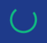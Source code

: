 # Continuous-Cannon
<!DOCTYPE html>
<html lang="en">
<head>
  <meta charset="UTF-8">
  <meta name="viewport" content="width=device-width, initial-scale=1.0">
  <meta name="description" content="Continuous Cannon Consulting delivers expert solutions to help businesses, professionals, and homes create substantial savings with no upfront cost. Request a free consultation today!">
  <meta name="keywords" content="savings, consulting, no upfront cost, efficiency, business, home, Continuous Cannon Consulting">
  <meta name="author" content="Braeden Cannon">
  <title>Continuous Cannon Consulting - No Costs, Just Savings</title>
  <link href="https://fonts.googleapis.com/css2?family=Lora:wght@700&family=Open+Sans:wght@400;600;700&display=swap" rel="stylesheet">
  <link href="https://unpkg.com/aos@2.3.1/dist/aos.css" rel="stylesheet">
  <script src="https://cdn.tailwindcss.com"></script>
  <style>
    body {
      font-family: 'Open Sans', sans-serif;
      background: linear-gradient(135deg, #F3F4F6 0%, #E5E7EB 100%);
      color: #1F2937;
      margin: 0;
      overflow-x: hidden;
    }
    h1, h2, h3 {
      font-family: 'Lora', serif;
      color: #1E3A8A;
    }
    /* Preloader (placeholder without logo) */
    #preloader {
      position: fixed;
      top: 0;
      left: 0;
      width: 100%;
      height: 100%;
      background: #1E3A8A;
      display: flex;
      justify-content: center;
      align-items: center;
      z-index: 9999;
    }
    #preloader::after {
      content: '';
      width: 40px;
      height: 40px;
      border: 4px solid #10B981;
      border-top: 4px solid transparent;
      border-radius: 50%;
      animation: spin 2s linear infinite;
    }
    @keyframes spin {
      100% { transform: rotate(360deg); }
    }
    /* Hero Section with Parallax */
    .hero {
      background: linear-gradient(rgba(30, 58, 138, 0.85), rgba(30, 58, 138, 0.85)), url('data:image/svg+xml,%3Csvg xmlns="http://www.w3.org/2000/svg" width="100" height="100" viewBox="0 0 100 100"%3E%3Cg fill="%231E3A8A" fill-opacity="0.1"%3E%3Ccircle cx="50" cy="50" r="35"/%3E%3C/g%3E%3C/svg%3E');
      background-attachment: fixed;
      background-size: cover;
      background-position: center;
      color: white;
      padding: 8rem 0;
      position: relative;
    }
    .hero::after {
      content: '';
      position: absolute;
      top: 0;
      left: 0;
      width: 100%;
      height: 100%;
      background: linear-gradient(45deg, rgba(212, 175, 55, 0.1), transparent);
    }
    .hero h2 {
      background: linear-gradient(45deg, #D4AF37, #F4D03F);
      -webkit-background-clip: text;
      background-clip: text;
      color: transparent;
      text-shadow: 2px 2px 4px rgba(0, 0, 0, 0.3);
      font-size: 4.5rem;
      font-weight: 700;
    }
    .hero p {
      text-shadow: 1px 1px 3px rgba(0, 0, 0, 0.2);
    }
    /* Glassmorphism for Cards */
    .card {
      background: rgba(255, 255, 255, 0.1);
      backdrop-filter: blur(10px);
      border: 1px solid rgba(255, 255, 255, 0.2);
      border-radius: 1rem;
      transition: transform 0.3s ease, box-shadow 0.3s ease;
    }
    .card:hover {
      transform: scale(1.05);
      box-shadow: 0 15px 25px rgba(0, 0, 0, 0.2);
    }
    /* Button with Pulse and Glow */
    .btn {
      background: linear-gradient(45deg, #10B981, #34D399);
      color: white;
      padding: 0.75rem 1.5rem;
      border-radius: 0.5rem;
      transition: all 0.3s ease;
      position: relative;
      animation: pulse 2s infinite;
    }
    .btn:hover {
      background: linear-gradient(45deg, #D4AF37, #F4D03F);
      transform: translateY(-3px);
      box-shadow: 0 5px 15px rgba(212, 175, 55, 0.5);
    }
    @keyframes pulse {
      0% { box-shadow: 0 0 0 0 rgba(16, 185, 129, 0.7); }
      70% { box-shadow: 0 0 0 15px rgba(16, 185, 129, 0); }
      100% { box-shadow: 0 0 0 0 rgba(16, 185, 129, 0); }
    }
    /* Section Styling */
    .section {
      padding: 5rem 1.25rem;
      position: relative;
    }
    /* Parallax Background for Sections */
    .parallax-bg {
      background-attachment: fixed;
      background-size: cover;
      background-position: center;
    }
    /* Mobile Responsiveness */
    @media (max-width: 768px) {
      .nav-links {
        display: none;
      }
      .hero h2 {
        font-size: 2.5rem;
      }
      .section {
        padding: 3rem 1rem;
      }
    }
  </style>
</head>
<body>
  <!-- Preloader -->
  <div id="preloader"></div>

  <!-- Navbar -->
  <nav class="bg-blue-900 text-white shadow-md sticky top-0 z-50">
    <div class="container mx-auto px-6 py-3 flex justify-between items-center">
      <div class="flex items-center">
        <span class="text-2xl font-bold text-gold-600">Continuous Cannon Consulting</span>
      </div>
      <ul class="nav-links flex space-x-6 text-lg">
        <li><a href="#home" class="hover:text-green-400 transition-colors">Home</a></li>
        <li><a href="#services" class="hover:text-green-400 transition-colors">Services</a></li>
        <li><a href="#results" class="hover:text-green-400 transition-colors">Results</a></li>
        <li><a href="#savings" class="hover:text-green-400 transition-colors">Calculator</a></li>
        <li><a href="#contact" class="hover:text-green-400 transition-colors">Contact</a></li>
      </ul>
    </div>
  </nav>

  <!-- Hero Section -->
  <section id="home" class="hero text-center" data-aos="zoom-in">
    <div class="container mx-auto px-6 relative z-10">
      <h2 class="text-4xl md:text-5xl font-bold mb-6 leading-tight">No Costs, Just Savings</h2>
      <p class="text-xl mb-8 max-w-3xl mx-auto leading-relaxed">Struggling with inefficiencies? Our team helps businesses, professionals, and homes unlock substantial savings with no upfront cost. After a complimentary consultation, we craft a tailored plan, credited only from the savings we generate together.</p>
      <a href="#contact" class="btn px-8 py-4 rounded-lg font-semibold">Request a Free Consultation: (401) 451-1035</a>
    </div>
  </section>

  <!-- Services Section -->
  <section id="services" class="section bg-white">
    <div class="container mx-auto px-6 text-center">
      <h2 class="text-3xl md:text-4xl font-bold mb-8 text-gray-900" data-aos="fade-up">Our Expert Services</h2>
      <p class="text-lg mb-10 max-w-2xl mx-auto text-gray-600" data-aos="fade-up" data-aos-delay="100">We deliver customized solutions for any business, professional service, or home, leveraging proven strategies to drive efficiency and savings. Our compensation is tied solely to the results we achieve together.</p>
      <div class="grid grid-cols-1 md:grid-cols-3 gap-8">
        <div class="card p-6 rounded-lg" data-aos="flip-left" data-aos-delay="200">
          <h3 class="text-xl font-semibold mb-4 text-blue-900">Process Optimization</h3>
          <p class="text-gray-700">Streamline workflows, from business operations to home projects, to save time and money.</p>
        </div>
        <div class="card p-6 rounded-lg" data-aos="flip-left" data-aos-delay="300">
          <h3 class="text-xl font-semibold mb-4 text-blue-900">Expense Reduction</h3>
          <p class="text-gray-700">Cut costs with smarter tools or strategies, customized for your business or home.</p>
        </div>
        <div class="card p-6 rounded-lg" data-aos="flip-left" data-aos-delay="400">
          <h3 class="text-xl font-semibold mb-4 text-blue-900">Training & Tools</h3>
          <p class="text-gray-700">Equip your team or household with skills and systems to sustain savings.</p>
        </div>
      </div>
      <a href="#contact" class="btn px-6 py-3 mt-8 rounded-lg" data-aos="fade-up" data-aos-delay="500">Request a Free Quote</a>
    </div>
  </section>

  <!-- Results Section -->
  <section id="results" class="section bg-gray-100 parallax-bg" style="background-image: url('data:image/svg+xml,%3Csvg xmlns="http://www.w3.org/2000/svg" width="100" height="100" viewBox="0 0 100 100"%3E%3Cg fill="%231E3A8A" fill-opacity="0.05"%3E%3Ccircle cx="50" cy="50" r="35"/%3E%3C/g%3E%3C/svg%3E');">
    <div class="container mx-auto px-6 text-center">
      <h2 class="text-3xl md:text-4xl font-bold mb-8 text-gray-900" data-aos="fade-down">Savings We Can Create</h2>
      <p class="text-lg mb-10 max-w-2xl mx-auto text-gray-600" data-aos="fade-down" data-aos-delay="100">These examples show how we can generate savings for any business or home, with clear data you can trust, and I’m credited only from the results we achieve.</p>
      <div class="grid grid-cols-1 md:grid-cols-3 gap-8">
        <div class="card p-6 rounded-lg" data-aos="slide-up" data-aos-delay="200">
          <h3 class="text-xl font-semibold mb-4 text-blue-900">Streamlined Business Operations</h3>
          <p class="text-gray-700">A small business could save thousands monthly by optimizing workflows, tracked with time logs or expense reports. We create lasting savings; my compensation comes from the results.</p>
        </div>
        <div class="card p-6 rounded-lg" data-aos="slide-up" data-aos-delay="300">
          <h3 class="text-xl font-semibold mb-4 text-blue-900">Reduced Professional Expenses</h3>
          <p class="text-gray-700">A service provider could cut costs with smarter tools, measured with financial data. We generate ongoing savings; my compensation is from the results.</p>
        </div>
        <div class="card p-6 rounded-lg" data-aos="slide-up" data-aos-delay="400">
          <h3 class="text-xl font-semibold mb-4 text-blue-900">Home Efficiency Gains</h3>
          <p class="text-gray-700">A homeowner could save on utilities or projects with tailored strategies, tracked with bills or time logs. We create savings; my compensation is from the results.</p>
        </div>
      </div>
    </div>
  </section>

  <!-- Savings Calculator Section -->
  <section id="savings" class="section bg-white">
    <div class="container mx-auto px-6 text-center">
      <h2 class="text-3xl md:text-4xl font-bold mb-8 text-gray-900" data-aos="fade-up">Estimate Savings We Can Create</h2>
      <p class="text-lg mb-10 max-w-2xl mx-auto text-gray-600" data-aos="fade-up" data-aos-delay="100">See the savings we could generate for your business, service, or home.</p>
      <div class="max-w-lg mx-auto card p-8 rounded-lg" data-aos="zoom-in" data-aos-delay="200">
        <label class="block mb-2 text-left text-gray-700">Units Affected (e.g., employees, tasks, or projects)</label>
        <input id="units" type="number" placeholder="e.g., 10" class="w-full p-3 mb-4 rounded border-gray-300 focus:border-green-600 focus:ring-2 focus:ring-green-200">
        <label class="block mb-2 text-left text-gray-700">Hours Saved per Unit/Day</label>
        <input id="hours" type="number" placeholder="e.g., 1" class="w-full p-3 mb-4 rounded border-gray-300 focus:border-green-600 focus:ring-2 focus:ring-green-200">
        <label class="block mb-2 text-left text-gray-700">Value per Hour ($)</label>
        <input id="rate" type="number" placeholder="e.g., 30" class="w-full p-3 mb-4 rounded border-gray-300 focus:border-green-600 focus:ring-2 focus:ring-green-200">
        <button onclick="calculateSavings()" class="btn px-6 py-3 rounded-lg w-full">Calculate Savings</button>
        <p id="result" class="mt-6 text-xl text-gray-900 font-semibold"></p>
      </div>
    </div>
  </section>

  <!-- Testimonials Section -->
  <section id="testimonials" class="section bg-gray-100">
    <div class="container mx-auto px-6 text-center">
      <h2 class="text-3xl md:text-4xl font-bold mb-8 text-gray-900" data-aos="fade-down">What Clients Say</h2>
      <p class="text-lg mb-10 max-w-2xl mx-auto text-gray-600" data-aos="fade-down" data-aos-delay="100">I’m new to consulting but passionate about creating savings for you. Early clients get personalized service and clear results. Share your feedback after we work together!</p>
      <div class="card p-6 rounded-lg max-w-2xl mx-auto" data-aos="fade-up" data-aos-delay="200">
        <p class="italic text-gray-700">“Excited to work with Braeden to create savings for our operations!” – Future Client</p>
      </div>
    </div>
  </section>

  <!-- Tips Section -->
  <section id="tips" class="section bg-white">
    <div class="container mx-auto px-6 text-center">
      <h2 class="text-3xl md:text-4xl font-bold mb-8 text-gray-900" data-aos="fade-up">Tips to Save Money</h2>
      <p class="text-lg mb-10 max-w-2xl mx-auto text-gray-600" data-aos="fade-up" data-aos-delay="100">Learn how to create efficiencies for your business or home.</p>
      <div class="grid grid-cols-1 md:grid-cols-2 gap-8">
        <div class="card p-6 rounded-lg" data-aos="slide-right" data-aos-delay="200">
          <h3 class="text-xl font-semibold mb-4 text-blue-900">5 Ways to Streamline Operations</h3>
          <p class="text-gray-700">Proven methods can generate savings for any business or home. <a href="#contact" class="text-blue-600 hover:text-blue-800">Get a free quote</a> to start.</p>
        </div>
        <div class="card p-6 rounded-lg" data-aos="slide-left" data-aos-delay="300">
          <h3 class="text-xl font-semibold mb-4 text-blue-900">Cutting Costs on a Budget</h3>
          <p class="text-gray-700">Smart strategies can create savings for businesses or homes. <a href="#contact" class="text-blue-600 hover:text-blue-800">Request a free call</a>.</p>
        </div>
      </div>
    </div>
  </section>

  <!-- About Section -->
  <section id="about" class="section bg-gray-100 parallax-bg" style="background-image: url('data:image/svg+xml,%3Csvg xmlns="http://www.w3.org/2000/svg" width="100" height="100" viewBox="0 0 100 100"%3E%3Cg fill="%231E3A8A" fill-opacity="0.05"%3E%3Ccircle cx="50" cy="50" r="35"/%3E%3C/g%3E%3C/svg%3E');">
    <div class="container mx-auto px-6 text-center">
      <h2 class="text-3xl md:text-4xl font-bold mb-8 text-gray-900" data-aos="fade-down">About Braeden Cannon</h2>
      <p class="text-lg mb-10 max-w-2xl mx-auto text-gray-600" data-aos="fade-down" data-aos-delay="100">I’m a Supply Chain Management graduate from URI (3.90 GPA, 2023) and Lean Six Sigma Green Belt. At Garage Headquarters, I drove $2.2M+ in sales and streamlined processes. I help businesses, professionals, and homes create massive savings with no upfront cost, credited only from the results we generate.</p>
      <a href="https://www.linkedin.com/in/braeden-cannon-96357b221/" target="_blank" rel="noopener noreferrer" class="text-blue-600 hover:text-blue-800 font-semibold" data-aos="fade-up" data-aos-delay="200">Connect on LinkedIn</a>
    </div>
  </section>

  <!-- Contact Section -->
  <section id="contact" class="section bg-blue-900 text-white">
    <div class="container mx-auto px-6 text-center">
      <h2 class="text-3xl md:text-4xl font-bold mb-8" data-aos="fade-up">Get a Free Quote</h2>
      <p class="text-lg mb-10 max-w-2xl mx-auto" data-aos="fade-up" data-aos-delay="100">Sounds like inefficiencies are draining your resources? I’ll visit your site or hop on a call for free to create a custom plan for your savings. No upfront cost or fees—my compensation comes only from the savings we create. Call <a href="tel:+14014511035" class="underline hover:text-green-300">(401) 451-1035</a> or fill out the form.</p>
      <div class="max-w-md mx-auto" data-aos="zoom-in" data-aos-delay="200">
        <input type="text" id="contact-name" placeholder="Your Name" class="w-full p-4 mb-4 rounded border-gray-300 bg-white text-gray-900 focus:border-green-600 focus:ring-2 focus:ring-green-200">
        <input type="email" id="contact-email" placeholder="Your Email" class="w-full p-4 mb-4 rounded border-gray-300 bg-white text-gray-900 focus:border-green-600 focus:ring-2 focus:ring-green-200">
        <textarea id="contact-message" placeholder="Tell me about your challenges" class="w-full p-4 mb-4 rounded border-gray-300 bg-white text-gray-900 focus:border-green-600 focus:ring-2 focus:ring-green-200" rows="4"></textarea>
        <a href="#" id="send-email" class="btn px-6 py-3 rounded-lg w-full">Request Free Quote</a>
      </div>
      <p class="mt-6" data-aos="fade-up" data-aos-delay="300">Or email <a href="mailto:continuouscannon@gmail.com" class="underline hover:text-green-300">continuouscannon@gmail.com</a></p>
    </div>
  </section>

  <!-- Footer -->
  <footer class="bg-gray-900 text-white py-6">
    <div class="container mx-auto px-6 text-center">
      <span class="text-lg font-semibold text-gold-600">Continuous Cannon Consulting</span>
      <p class="mt-2">Contact: <a href="tel:+14014511035" class="underline hover:text-green-300">(401) 451-1035</a> | <a href="mailto:continuouscannon@gmail.com" class="underline hover:text-green-300">continuouscannon@gmail.com</a></p>
      <p class="mt-2 text-sm">© 2025 Continuous Cannon Consulting. All rights reserved.</p>
    </div>
  </footer>

  <!-- AOS and Custom Scripts -->
  <script src="https://unpkg.com/aos@2.3.1/dist/aos.js"></script>
  <script>
    // Initialize AOS
    AOS.init({
      duration: 1000,
      once: true,
    });

    // Preloader
    window.addEventListener('load', function() {
      document.getElementById('preloader').style.display = 'none';
    });

    // Smooth scrolling for nav links
    document.querySelectorAll('a[href^="#"]').forEach(anchor => {
      anchor.addEventListener('click', function (e) {
        e.preventDefault();
        document.querySelector(this.getAttribute('href')).scrollIntoView({
          behavior: 'smooth'
        });
      });
    });

    // Savings calculator
    function calculateSavings() {
      const units = parseInt(document.getElementById('units').value) || 0;
      const hours = parseInt(document.getElementById('hours').value) || 0;
      const rate = parseInt(document.getElementById('rate').value) || 0;
      const monthlySavings = units * hours * rate * 5 * 4;
      const result = monthlySavings > 0 ? `Estimated Monthly Savings: $${monthlySavings.toFixed(2)}<br>Let’s unlock this value together—request a free quote!` : "Please enter valid numbers to calculate savings.";
      document.getElementById('result').innerHTML = result;
    }

    // Email functionality for contact section
    document.getElementById('send-email').addEventListener('click', function(e) {
      e.preventDefault();
      const name = document.getElementById('contact-name').value || 'Not provided';
      const email = document.getElementById('contact-email').value || 'Not provided';
      const message = document.getElementById('contact-message').value || 'No message provided';
      const subject = encodeURIComponent(`Free Quote Request from ${name}`);
      const body = encodeURIComponent(`Name: ${name}\nEmail: ${email}\n\nMessage:\n${message}`);
      const mailtoLink = `mailto:continuouscannon@gmail.com?subject=${subject}&body=${body}`;
      window.location.href = mailtoLink;
    });
  </script>
</body>
</html>
